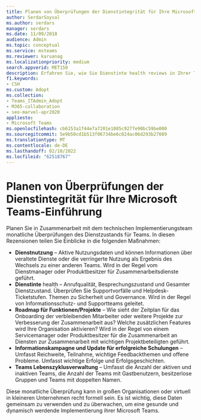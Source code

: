 ```yaml
---
title: Planen von Überprüfungen der Dienstintegrität für Ihre Microsoft Teams-Einführung
author: SerdarSoysal
ms.author: serdars
manager: serdars
ms.date: 11/09/2018
audience: Admin
ms.topic: conceptual
ms.service: msteams
ms.reviewer: karuanag
ms.localizationpriority: medium
search.appverid: MET150
description: Erfahren Sie, wie Sie Dienstinte health reviews in Ihrer Teams verwenden, um Erkenntnisse über Nutzung, Integrität, Funktions-/Projektplan und andere Updates zu teilen.
f1.keywords:
- CSH
ms.custom: Adopt
ms.collection:
- Teams_ITAdmin_Adopt
- M365-collaboration
- seo-marvel-apr2020
appliesto:
- Microsoft Teams
ms.openlocfilehash: cb6153a1f44e7a7201e1085c9277e90bc59be000
ms.sourcegitcommit: 5e9b50cd1b513f06734be6c024ac06d293b27089
ms.translationtype: MT
ms.contentlocale: de-DE
ms.lasthandoff: 02/10/2022
ms.locfileid: "62518767"
---
```

# <a name="schedule-service-health-reviews-for-your-microsoft-teams-adoption"></a>Planen von Überprüfungen der Dienstintegrität für Ihre Microsoft Teams-Einführung

Planen Sie in Zusammenarbeit mit dem technischen Implementierungsteam monatliche Überprüfungen des Dienstzustands für Teams. In diesen Rezensionen teilen Sie Einblicke in die folgenden Maßnahmen:

- **Dienstnutzung** – Aktive Nutzungsdaten und können Informationen über veraltete Dienste oder die verringerte Nutzung als Ergebnis des Wechsels zu einer anderen Teams. Wird in der Regel vom Dienstmanager oder Produktbesitzer für Zusammenarbeitsdienste geführt.
- **Dienstinte** health – Anrufqualität, Besprechungszustand und Gesamter Dienstzustand. Überprüfen Sie Supportvorfälle und Helpdesk-Ticketstufen. Themen zu Sicherheit und Governance. Wird in der Regel von Informationsschutz- und Supportteams geleitet. 
- **Roadmap für Funktionen/Projekte** – Wie sieht der Zeitplan für das Onboarding der verbleibenden Mitarbeiter oder weitere Projekte zur Verbesserung der Zusammenarbeit aus? Welche zusätzlichen Features wird Ihre Organisation aktivieren? Wird in der Regel von einem Servicemanager oder Produktbesitzer für die Zusammenarbeit an Diensten zur Zusammenarbeit mit wichtigen Projektbeteiligten geführt.
- **Informationskampagne und Update für erfolgreiche Schulungen** – Umfasst Reichweite, Teilnahme, wichtige Feedbackthemen und offene Probleme. Umfasst wichtige Erfolge und Erfolgsgeschichten.
- **Teams Lebenszyklusverwaltung** – Umfasst die Anzahl der aktiven und inaktiven Teams, die Anzahl der Teams mit Gastbenutzern, besitzerlose Gruppen und Teams mit doppelten Namen. 

Diese monatliche Überprüfung kann in großen Organisationen oder virtuell in kleineren Unternehmen recht formell sein. Es ist wichtig, diese Daten gemeinsam zu verwenden und zu überwachen, um eine gesunde und dynamisch werdende Implementierung ihrer Microsoft Teams. 
